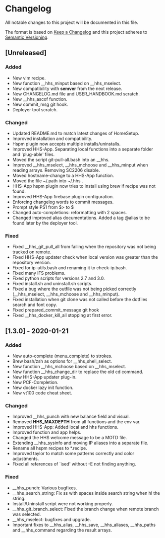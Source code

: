 # Changelog

All notable changes to this project will be documented in this file.

The format is based on [Keep a Changelog][kac] and this project adheres to
[Semantic Versioning][semver].

[kac]: https://keepachangelog.com/en/1.0.0/
[semver]: https://semver.org/


## [Unreleased]

### Added

* New vim recipe.
* New function __hhs_minput based on __hhs_mselect.
* New compatibility with **semver** from the next release.
* New CHANGELOG.md file and USER_HANDBOOK.md scratch.
* New __hhs_ascof function.
* New commit_msg git hook.
* Deployer tool scratch.

### Changed

* Updated README.md to match latest changes of HomeSetup.
* Improved installation and compatibility.
* Hspm plugin now accepts multiple installs/uninstalls.
* Improved HHS-App. Separating local functions into a separate folder and 'plug-able' files.
* Moved the script git-pull-all.bash into an __hhs<function>.
* Improved __hhs_mselect, __hhs_mchoose and __hhs_minput when reading arrays. Removing SC2206 disable.
* Moved hostname-change to a HHS-App function.
* Moved the file ~/.path into ~/.hhs .
* HHS-App hspm plugin now tries to install using brew if recipe was not found.
* Improved HHS-App firebase plugin configuration.
* Enforcing changelog words to commit messages.
* Prompt style PS1 from $> to $
* Changed auto-completions: reformatting with 2 spaces.
* Changed improved alias documentations. Added a tag @alias to be found later by the deployer tool.

### Fixed

* Fixed __hhs_git_pull_all from failing when the repository was not being tracked on remote.
* Fixed HHS-App updater check when local version was greater than the repository version.
* Fixed for ip-utils.bash and renaming it to check-ip.bash.
* Fixed many IFS problems.
* Fixed python scripts for versions 2.7 and 3.0.
* Fixed install.sh and uninstall.sh scripts.
* Fixed a bug where the outfile was not being picked correctly (__hhs_mselect, __hhs_mchoose and __hhs_minput).
* Fixed installation when git clone was not called before the dotfiles search and font copy.
* Fixed prepared_commit_message git hook
* Fixed __hhs_docker_kill_all stopping at first error.


## [1.3.0] - 2020-01-21

### Added

* New auto-complete (menu_complete) to <shift-tab> strokes.
* Brew bash/zsh as options for __hhs_shell_select.
* New function __hhs_mchoose based on __hhs_mselect.
* New function __hhs_change_dir to replace the old cd command.
* New HHS-App updater plug-in.
* New PCF-Completion.
* New docker lazy init function.
* New vt100 code cheat sheet.

### Changed

* Improved __hhs_punch with new balance field and visual.
* Removed **HHS_MAXDEPTH** from all functions and the env var.
* Improved HHS-App: Added local and hhs functions.
* Improved function and app helps.
* Changed the HHS welcome message to be a MOTD file.
* Extending __hhs_sysinfo and moving IP aliases into a separate file.
* Rename all hspm recipes to *.recipe.
* Improved taylor to match some patterns correctly and color adjustments.
* Fixed all references of `ised' without -E not finding anything.

### Fixed

* __hhs_punch: Various bugfixes.
* __hhs_search_string: Fix ss with spaces inside search string when hl the string.
* Install/Uninstall script were not working properly.
* __hhs_git_branch_select: Fixed the branch change when remote branch was selected.
* __hhs_mselect: bugfixes and upgrade.
* Important fixes to __hhs_alias, __hhs_save, __hhs_aliases, __hhs_paths and __hhs_command regarding the result arrays.